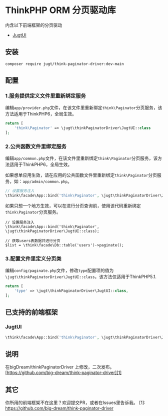 # ThinkPHP ORM 分页驱动库

内含以下前端框架的分页驱动

* [JugtUI](#JugtUI)


## 安装
```
composer require jugt/think-paginator-driver:dev-main
```

## 配置

### 1.服务提供定义文件里重新绑定服务
编辑`app/provider.php`文件，在该文件里重新绑定`think\Paginator`分页服务，该方法适用于ThinkPHP6，全局生效。
```php
return [
    'think\Paginator' => \jugt\thinkPaginatorDriver\JugtUI::class
];
```

### 2.公共函数文件里绑定服务
编辑`app/common.php`文件，在该文件里重新绑定`think\Paginator`分页服务，该方法适用于ThinkPHP6，全局生效。

如果想单应用生效，请在应用的公共函数文件里重新绑定`think\Paginator`分页服务，如：`app/admin/common.php`。

```php
// 设置服务注入
\think\facade\App::bind('think\Paginator', \jugt\thinkPaginatorDriver\JugtUI::class);
```

如果只想一个地方生效，可以在进行分页查询前，使用该代码重新绑定`think\Paginator`分页服务。

```
// 设置服务注入
\think\facade\App::bind('think\Paginator', \jugt\thinkPaginatorDriver\JugtUI::class);

// 获取users表数据并进行分页
$list = \think\facade\Db::table('users')->paginate();
```

### 3.配置文件里定义分页类
编辑`config/paginate.php`文件，修改`type`配置项的值为`\jugt\thinkPaginatorDriver\JugtUI::class`，该方法仅适用于ThinkPHP5.1.
```php
return [
    'type' => \jugt\thinkPaginatorDriver\JugtUI::class,
];
```

## 已支持的前端框架

### JugtUI
```php
\think\facade\App::bind('think\Paginator', \jugt\thinkPaginatorDriver\JugtUI::class);
```

## 说明
在bigDream/thinkPaginatorDriver 上修改，二次发布。
[https://github.com/big-dream/think-paginator-driver][1]

## 其它
你所用的前端框架不在这里？欢迎提交PR，或者在Issues里告诉我。
[1]: https://github.com/big-dream/think-paginator-driver